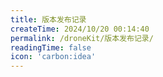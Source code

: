 ```yaml
---
title: 版本发布记录
createTime: 2024/10/20 00:14:40
permalink: /droneKit/版本发布记录/
readingTime: false
icon: 'carbon:idea'
---
```

